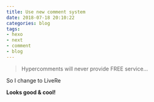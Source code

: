 ```yaml
---
title: Use new comment system
date: 2018-07-18 20:10:22
categories: blog
tags:
- hexo
- next
- comment
- blog
---
```


> Hypercomments will never provide FREE service...

So I change to LiveRe

**Looks good & cool!**